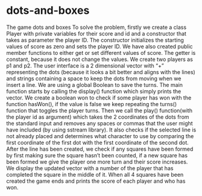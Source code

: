 # dots-and-boxes
The game dots and boxes
To solve the problem, 
firstly we create a class Player with private variables for their score and id and a constructor that takes as parameter the player ID.
The constructor initializes the starting values of score as zero and sets the player ID.
We have also created public member functions to either get or set different values of score.
The getter is constant, because it does not change the values. We create two players as p1 and p2.
The user interface is a 2 dimensional vector with “+” representing the dots (because it looks a bit better and aligns with the lines) and strings containing a space to keep the dots from moving when we insert a line.
We are using a global Boolean to save the turns.
The main function starts by calling the display() function which simply prints the vector.
We create a boolean won to check if some player has won with the function hasWon(), if the value is false we keep repeating the turns() function that toggles the player turns.
Then we call the play() function(with the player id as argument) which takes the 2 coordinates of the dots from the standard input and removes any spaces or commas that the user might have included (by using sstream library).
It also checks if the selected line is not already placed and determines what character to use by comparing the first coordinate of the first dot with the first coordinate of the second dot.
After the line has been created, we check if any squares have been formed by first making sure the square hasn’t been counted, if a new square has been formed we give the player one more turn and their score increases.
We display the updated vector with a number of the player that has completed the square in the middle of it.
When all 4 squares have been created the game ends and prints the score of each player and who has won.
